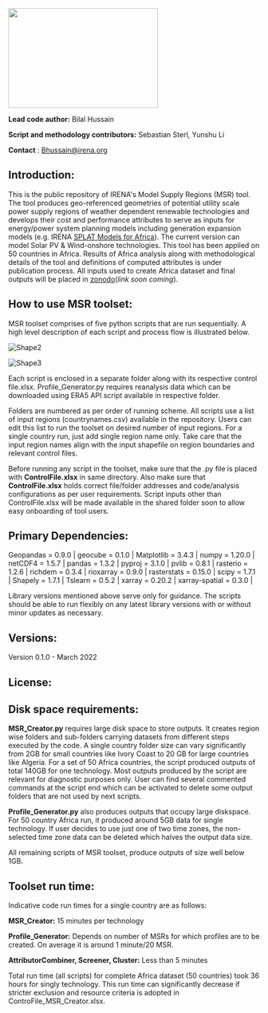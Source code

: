 <img src="https://user-images.githubusercontent.com/77098670/158803434-7125693b-283c-4d36-8780-2c57ad2015c9.gif" width="300" height="200">

**Lead code author:** Bilal Hussain

**Script and methodology contributors:** Sebastian Sterl, Yunshu Li

**Contact** : [Bhussain@irena.org](mailto:Bhussain@irena.org)

## Introduction:

This is the public repository of IRENA&#39;s Model Supply Regions (MSR) tool. The tool produces geo-referenced geometries of potential utility scale power supply regions of weather dependent renewable technologies and develops their cost and performance attributes to serve as inputs for energy/power system planning models including generation expansion models (e.g. IRENA [SPLAT Models for Africa](https://irena.org/energytransition/Energy-System-Models-and-Data/System-Planning-Test-Model)). The current version can model Solar PV &amp; Wind-onshore technologies. This tool has been applied on 50 countries in Africa. Results of Africa analysis along with methodological details of the tool and definitions of computed attributes is under publication process. All inputs used to create Africa dataset and final outputs will be placed in [zonodo](https://zenodo.org/)(_link soon coming_).

## How to use MSR toolset:

MSR toolset comprises of five python scripts that are run sequentially. A high level description of each script and process flow is illustrated below.

![Shape2](RackMultipart20220317-4-16ihn14_html_246b442148f7cd1a.gif)

![Shape3](RackMultipart20220317-4-16ihn14_html_1624b78e2e8d57f9.gif)

Each script is enclosed in a separate folder along with its respective control file.xlsx. Profile\_Generator.py requires reanalysis data which can be downloaded using ERA5 API script available in respective folder.

Folders are numbered as per order of running scheme. All scripts use a list of input regions (countrynames.csv) available in the repository. Users can edit this list to run the toolset on desired number of input regions. For a single country run, just add single region name only. Take care that the input region names align with the input shapefile on region boundaries and relevant control files.

Before running any script in the toolset, make sure that the .py file is placed with **ControlFile.xlsx** in same directory. Also make sure that **ControlFile.xlsx** holds correct file/folder addresses and code/analysis configurations as per user requirements. Script inputs other than ControlFile.xlsx will be made available in the shared folder soon to allow easy onboarding of tool users.

## Primary Dependencies:

Geopandas = 0.9.0 | geocube = 0.1.0 | Matplotlib = 3.4.3 | numpy = 1.20.0 | netCDF4 = 1.5.7 | pandas = 1.3.2 | pyproj = 3.1.0 | pvlib = 0.8.1 | rasterio = 1.2.6 | richdem = 0.3.4 | rioxarray = 0.9.0 | rasterstats = 0.15.0 | scipy = 1.7.1 | Shapely = 1.7.1 | Tslearn = 0.5.2 | xarray = 0.20.2 | xarray-spatial = 0.3.0 |

Library versions mentioned above serve only for guidance. The scripts should be able to run flexibly on any latest library versions with or without minor updates as necessary.

## Versions:

Version 0.1.0 - March 2022

## License:

## Disk space requirements:

**MSR\_Creator.py** requires large disk space to store outputs. It creates region wise folders and sub-folders carrying datasets from different steps executed by the code. A single country folder size can vary significantly from 2GB for small countries like Ivory Coast to 20 GB for large countries like Algeria. For a set of 50 Africa countries, the script produced outputs of total 140GB for one technology. Most outputs produced by the script are relevant for diagnostic purposes only. User can find several commented commands at the script end which can be activated to delete some output folders that are not used by next scripts.

**Profile\_Generator.py** also produces outputs that occupy large diskspace. For 50 country Africa run, it produced around 5GB data for single technology. If user decides to use just one of two time zones, the non-selected time zone data can be deleted which halves the output data size.

All remaining scripts of MSR toolset, produce outputs of size well below 1GB.

## Toolset run time:

Indicative code run times for a single country are as follows:

**MSR\_Creator:** 15 minutes per technology

**Profile\_Generator:** Depends on number of MSRs for which profiles are to be created. On average it is around 1 minute/20 MSR.

**AttributorCombiner, Screener, Cluster:** Less than 5 minutes

Total run time (all scripts) for complete Africa dataset (50 countries) took 36 hours for singly technology. This run time can significantly decrease if stricter exclusion and resource criteria is adopted in ControFile\_MSR\_Creator.xlsx.
